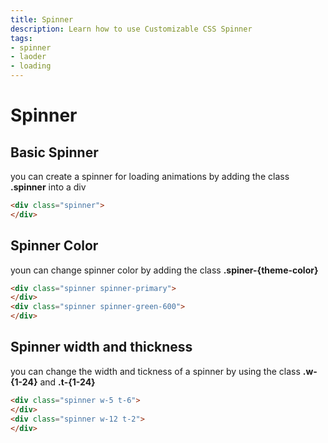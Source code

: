 ```yaml
---
title: Spinner
description: Learn how to use Customizable CSS Spinner
tags:
- spinner
- laoder
- loading
---
```


# Spinner

## Basic Spinner

you can create a spinner for loading animations by adding the class **.spinner** into a div

```html
<div class="spinner">
</div>
```


<div class="spinner" style="margin:0px auto;">
</div>

## Spinner Color

youn can change spinner color by adding the class **.spiner-{theme-color}**

```html
<div class="spinner spinner-primary">
</div>
<div class="spinner spinner-green-600">
</div>
```


<div class="row justify-center align-center" >
<div class="spinner spinner-primary mr-4">
</div>
<div class="spinner spinner-green-600">
</div>
</div>

## Spinner width and thickness

you can change the width and tickness of a spinner by using the class **.w-{1-24}** and **.t-{1-24}**

```html
<div class="spinner w-5 t-6">
</div>
<div class="spinner w-12 t-2">
</div>
```
<div class="row justify-center align-center" >

<div class="spinner w-5 t-6 mr-4" >
</div>
<div class="spinner w-12 t-2" >
</div>
</div>